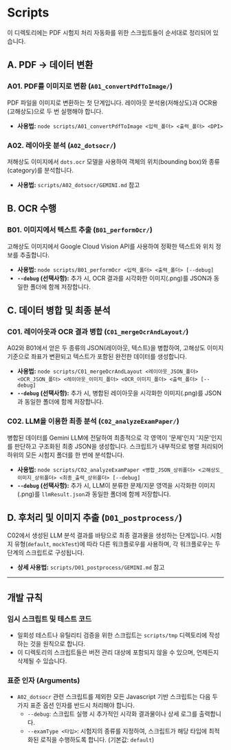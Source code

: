 # Scripts

이 디렉토리에는 PDF 시험지 처리 자동화를 위한 스크립트들이 순서대로 정리되어 있습니다.

## A. PDF → 데이터 변환

### A01. PDF를 이미지로 변환 (`A01_convertPdfToImage/`)

PDF 파일을 이미지로 변환하는 첫 단계입니다. 레이아웃 분석용(저해상도)과 OCR용(고해상도)으로 두 번 실행해야 합니다.

- **사용법:** `node scripts/A01_convertPdfToImage <입력_폴더> <출력_폴더> <DPI>`

### A02. 레이아웃 분석 (`A02_dotsocr/`)

저해상도 이미지에서 `dots.ocr` 모델을 사용하여 객체의 위치(bounding box)와 종류(category)를 분석합니다.

- **사용법:** `scripts/A02_dotsocr/GEMINI.md` 참고

## B. OCR 수행

### B01. 이미지에서 텍스트 추출 (`B01_performOcr/`)

고해상도 이미지에서 Google Cloud Vision API를 사용하여 정확한 텍스트와 위치 정보를 추출합니다.

- **사용법:** `node scripts/B01_performOcr <입력_폴더> <출력_폴더> [--debug]`
- **`--debug` (선택사항):** 추가 시, OCR 결과를 시각화한 이미지(.png)를 JSON과 동일한 폴더에 함께 저장합니다.

## C. 데이터 병합 및 최종 분석

### C01. 레이아웃과 OCR 결과 병합 (`C01_mergeOcrAndLayout/`)

A02와 B01에서 얻은 두 종류의 JSON(레이아웃, 텍스트)을 병합하여, 고해상도 이미지 기준으로 좌표가 변환되고 텍스트가 포함된 완전한 데이터를 생성합니다.

- **사용법:** `node scripts/C01_mergeOcrAndLayout <레이아웃_JSON_폴더> <OCR_JSON_폴더> <레이아웃_이미지_폴더> <OCR_이미지_폴더> <출력_폴더> [--debug]`
- **`--debug` (선택사항):** 추가 시, 병합된 레이아웃을 시각화한 이미지(.png)를 JSON과 동일한 폴더에 함께 저장합니다.

### C02. LLM을 이용한 최종 분석 (`C02_analyzeExamPaper/`)

병합된 데이터를 Gemini LLM에 전달하여 최종적으로 각 영역이 '문제'인지 '지문'인지를 판단하고 구조화된 최종 JSON을 생성합니다. 스크립트가 내부적으로 병렬 처리되어 하위의 모든 시험지 폴더를 한 번에 분석합니다.

- **사용법:** `node scripts/C02_analyzeExamPaper <병합_JSON_상위폴더> <고해상도_이미지_상위폴더> <최종_출력_상위폴더> [--debug]`
- **`--debug` (선택사항):** 추가 시, LLM이 분류한 문제/지문 영역을 시각화한 이미지(.png)를 `llmResult.json`과 동일한 폴더에 함께 저장합니다.

## D. 후처리 및 이미지 추출 (`D01_postprocess/`)

C02에서 생성된 LLM 분석 결과를 바탕으로 최종 결과물을 생성하는 단계입니다. 시험지 유형(`default`, `mockTest`)에 따라 다른 워크플로우를 사용하며, 각 워크플로우는 두 단계의 스크립트로 구성됩니다.

-   **상세 사용법:** `scripts/D01_postprocess/GEMINI.md` 참고

---

## 개발 규칙

### 임시 스크립트 및 테스트 코드

- 일회성 테스트나 유틸리티 검증을 위한 스크립트는 `scripts/tmp` 디렉토리에 작성하는 것을 원칙으로 합니다.
- 이 디렉토리의 스크립트들은 버전 관리 대상에 포함되지 않을 수 있으며, 언제든지 삭제될 수 있습니다.

### 표준 인자 (Arguments)

- `A02_dotsocr` 관련 스크립트를 제외한 모든 Javascript 기반 스크립트는 다음 두 가지 표준 옵션 인자를 반드시 처리해야 합니다.
  - `--debug`: 스크립트 실행 시 추가적인 시각화 결과물이나 상세 로그를 출력합니다.
  - `--examType <타입>`: 시험지의 종류를 지정하여, 스크립트가 해당 타입에 최적화된 로직을 수행하도록 합니다. (기본값: `default`)
